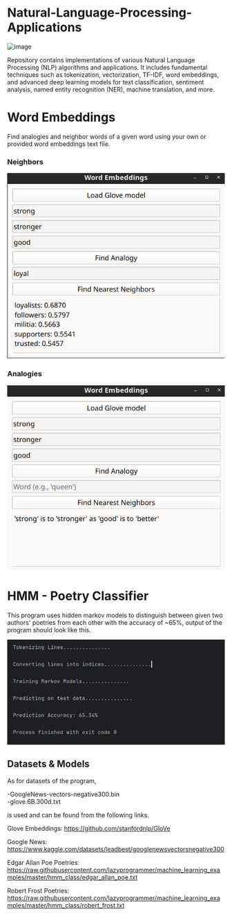 # Natural-Language-Processing-Applications
![image](https://github.com/user-attachments/assets/8bd77586-00e2-4956-a7e6-d23d9c8c018d)

Repository contains implementations of various Natural Language Processing (NLP) algorithms and applications. It includes fundamental techniques such as tokenization, vectorization, TF-IDF, word embeddings, and advanced deep learning models for text classification, sentiment analysis, named entity recognition (NER), machine translation, and more.
 

# Word Embeddings
Find analogies and neighbor words of a given word using your own or provided word embeddings text file.

### Neighbors

![img.png](img.png)



### Analogies

![img_1.png](img_1.png)


# HMM - Poetry Classifier

This program uses hidden markov models to distinguish between given two authors'
poetries from each other with the accuracy of ~65%, output of the program should look like
this.

![img_2.png](img_2.png)


## Datasets & Models
As for datasets of the program,

-GoogleNews-vectors-negative300.bin        
-glove.6B.300d.txt

is used and can be found from the following links.

Glove Embeddings: https://github.com/stanfordnlp/GloVe

Google News: https://www.kaggle.com/datasets/leadbest/googlenewsvectorsnegative300

Edgar Allan Poe Poetries: https://raw.githubusercontent.com/lazyprogrammer/machine_learning_examples/master/hmm_class/edgar_allan_poe.txt

Robert Frost Poetries:  https://raw.githubusercontent.com/lazyprogrammer/machine_learning_examples/master/hmm_class/robert_frost.txt